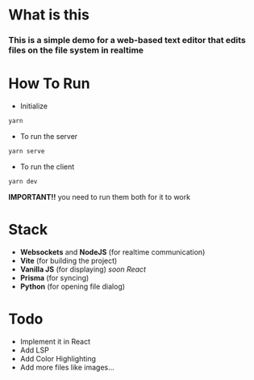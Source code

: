 # What is this
### This is a simple demo for a web-based text editor that edits files on the file system in realtime

# How To Run
- Initialize
```sh
yarn
```
- To run the server
```sh
yarn serve
```
- To run the client
```sh
yarn dev
```
**IMPORTANT!!** you need to run them both for it to work
# Stack
- **Websockets** and **NodeJS** (for realtime communication)
- **Vite** (for building the project)
- **Vanilla JS** (for displaying) *soon React*
- **Prisma** (for syncing)
- **Python** (for opening file dialog)

# Todo
- Implement it in React
- Add LSP
- Add Color Highlighting
- Add more files like images...
